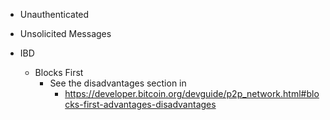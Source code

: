 

+ Unauthenticated

+ Unsolicited Messages




+ IBD
  + Blocks First
    + See the disadvantages section in 
      + https://developer.bitcoin.org/devguide/p2p_network.html#blocks-first-advantages-disadvantages

